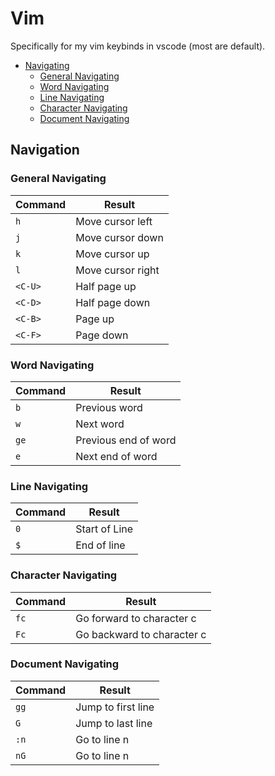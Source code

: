 # Vim  

Specifically for my vim keybinds in vscode (most are default).  

- [Navigating](#navigating)
    * [General Navigating](#general-navigating)
    * [Word Navigating](#word-navigating)
    * [Line Navigating](#line-navigating)
    * [Character Navigating](#character-navigating)
    * [Document Navigating](#document-navigating)

## Navigation  
### General Navigating 
| Command | Result             |
|---------|--------------------|
| `h`     | Move cursor left   |
| `j`     | Move cursor down   |
| `k`     | Move cursor up     |
| `l`     | Move cursor right  |
| `<C-U>` | Half page up       |
| `<C-D>` | Half page down     |
| `<C-B>` | Page up            |
| `<C-F>` | Page down          |

### Word Navigating 
| Command | Result               |
|---------|----------------------|
| `b`     | Previous word        |
| `w`     | Next word            |
| `ge`    | Previous end of word |
| `e`     | Next end of word     |

### Line Navigating  
| Command | Result               |
|---------|----------------------|
| `0`     | Start of Line        |
| `$`     | End of line          |

### Character Navigating  
| Command | Result                      |
|---------|-----------------------------|
| `fc`    | Go forward to character c   |
| `Fc`    | Go backward to character c  |

### Document Navigating  
| Command | Result               |
|---------|----------------------|
| `gg`    | Jump to first line   |
| `G`     | Jump to last line    |
| `:n`    | Go to line n         |
| `nG`    | Go to line n         |
